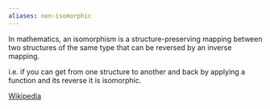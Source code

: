 ```yaml
---
aliases: non-isomorphic
---
```


In mathematics, an isomorphism is a structure-preserving mapping between two structures of the same type that can be reversed by an inverse mapping.

i.e. if you can get from one structure to another and back by applying a function and its reverse it is isomorphic.

[Wikipedia](https://en.wikipedia.org/wiki/Isomorphism)